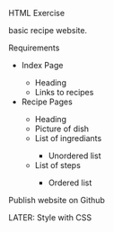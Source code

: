 HTML Exercise

basic recipe website.

Requirements
<ul>
    <li>Index Page</li>
        <ul>
        <li>Heading</li>
        <li>Links to recipes</li>
        </ul>
    <li>Recipe Pages</li>
        <ul>
        <li>Heading</li>
        <li>Picture of dish</li>
        <li>List of ingrediants</li>
            <ul>
            <li>Unordered list</li>
            </ul>
        <li>List of steps</li>
            <ul>
            <li>Ordered list</li>
            </ul>
        </ul>
</ul>

Publish website on Github

LATER: Style with CSS

